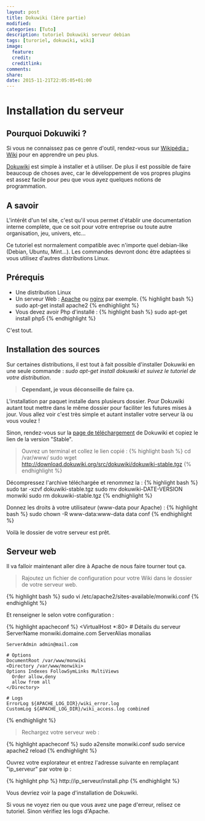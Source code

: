 ```yaml
---
layout: post
title: Dokuwiki (1ère partie)
modified:
categories: [Tuto]
description: tutoriel Dokuwiki serveur debian
tags: [turoriel, dokuwiki, wiki]
image:
  feature:
  credit:
  creditlink:
comments:
share:
date: 2015-11-21T22:05:05+01:00
---
```


# Installation du serveur

## Pourquoi Dokuwiki ?

Si vous ne connaissez pas ce genre d'outil, rendez-vous sur [Wikipédia : Wiki](https://fr.wikipedia.org/wiki/Wiki) pour en apprendre un peu plus. 

[Dokuwiki](https://www.dokuwiki.org/) est simple à installer et à utiliser. De plus il est possible de faire beaucoup de choses avec, car le développement de vos propres plugins est assez facile pour peu que vous ayez quelques notions de programmation.

## A savoir
L'intérêt d'un tel site, c'est qu'il vous permet d'établir une documentation interne complète, que ce soit pour votre entreprise ou toute autre organisation, jeu, univers, etc... 

Ce tutoriel est normalement compatible avec n'importe quel debian-like (Debian, Ubuntu, Mint...). Les commandes devront donc être adaptées si vous utilisez d'autres distributions Linux.

## Prérequis

 * Une distribution Linux
 * Un serveur Web : [Apache](http://www.apache.org/httpd) ou [nginx](http://nginx.org/) par exemple.
{% highlight bash %}
sudo apt-get install apache2
{% endhighlight %}
 * Vous devez avoir Php d'installé :
{% highlight bash %}
sudo apt-get install php5
{% endhighlight %}

C'est tout.

## Installation des sources

Sur certaines distributions, il est tout à fait possible d'installer Dokuwiki en une seule commande : *sudo apt-get install dokuwiki et suivez le tutoriel de votre distribution*.

>**Cependant, je vous déconseille de faire ça.** 

L'installation par paquet installe dans plusieurs dossier. Pour Dokuwiki autant tout mettre dans le même dossier pour faciliter les futures mises à jour. Vous allez voir c'est très simple et autant installer votre serveur là ou vous voulez ! 

Sinon, rendez-vous sur la [page de téléchargement](http://download.dokuwiki.org/) de Dokuwiki et copiez le lien de la version "Stable". 

>Ouvrez un terminal et collez le lien copié :
{% highlight bash %}
cd /var/www/
sudo wget http://download.dokuwiki.org/src/dokuwiki/dokuwiki-stable.tgz
{% endhighlight %}

Décompressez l'archive téléchargée et renommez la :
{% highlight bash %}
sudo tar -xzvf dokuwiki-stable.tgz
sudo mv dokuwiki-DATE-VERSION monwiki
sudo rm dokuwiki-stable.tgz
{% endhighlight %}

Donnez les droits à votre utilisateur (www-data pour Apache) :
{% highlight bash %}
sudo chown -R www-data:www-data data conf
{% endhighlight %}

Voilà le dossier de votre serveur est prêt.

## Serveur web

Il va falloir maintenant aller dire à Apache de nous faire tourner tout ça. 

>Rajoutez un fichier de configuration pour votre Wiki dans le dossier de votre serveur web.

{% highlight bash %}
sudo vi /etc/apache2/sites-available/monwiki.conf
{% endhighlight %}

Et renseigner le selon votre configuration :

{% highlight apacheconf %}
<VirtualHost *:80>
    # Détails du serveur
    ServerName monwiki.domaine.com
    ServerAlias monalias
    
    ServerAdmin admin@mail.com

    # Options
    DocumentRoot /var/www/monwiki
    <Directory /var/www/monwiki>
    Options Indexes FollowSymLinks MultiViews
      Order allow,deny
      allow from all
    </Directory>

    # Logs
    ErrorLog ${APACHE_LOG_DIR}/wiki_error.log
    CustomLog ${APACHE_LOG_DIR}/wiki_access.log combined

</VirtualHost>
{% endhighlight %}

>Rechargez votre serveur web :

{% highlight apacheconf %}
sudo a2ensite monwiki.conf
sudo service apache2 reload
{% endhighlight %}

Ouvrez votre explorateur et entrez l'adresse suivante en remplaçant "ip_serveur" par votre ip :

{% highlight php %}
http://ip_serveur/install.php
{% endhighlight %}

Vous devriez voir la page d'installation de Dokuwiki.

Si vous ne voyez rien ou que vous avez une page d'erreur, relisez ce tutoriel. Sinon vérifiez les logs d'Apache.
